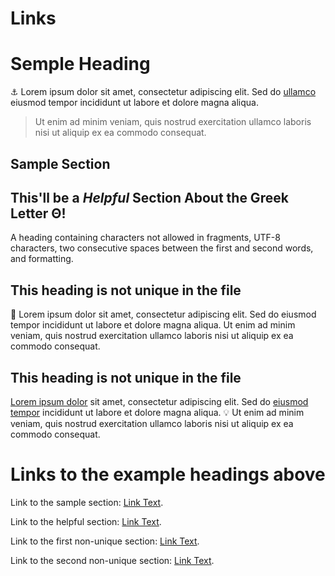 # Links

# Semple Heading

:anchor: Lorem ipsum dolor sit amet, consectetur adipiscing elit. Sed do [ullamco] eiusmod tempor incididunt ut labore et dolore magna aliqua.

> Ut enim ad minim veniam, quis nostrud exercitation ullamco laboris nisi ut aliquip ex ea commodo consequat.

## Sample Section

## This'll be a _Helpful_ Section About the Greek Letter Θ!
A heading containing characters not allowed in fragments, UTF-8 characters, two consecutive spaces between the first and second words, and formatting.

## This heading is not unique in the file

:sheep: Lorem ipsum dolor sit amet, consectetur adipiscing elit. Sed do eiusmod tempor incididunt ut labore et dolore magna aliqua.
Ut enim ad minim veniam, quis nostrud exercitation ullamco laboris nisi ut aliquip ex ea commodo consequat.

## This heading is not unique in the file

[Lorem ipsum dolor](README.md) sit amet, consectetur adipiscing elit. Sed do [eiusmod tempor](google.com) incididunt ut labore et dolore magna aliqua.
:bulb: Ut enim ad minim veniam, quis nostrud exercitation ullamco laboris nisi ut aliquip ex ea commodo consequat.

# Links to the example headings above

Link to the sample section: [Link Text](#sample-section).

Link to the helpful section: [Link Text](#thisll-be-a-helpful-section-about-the-greek-letter-Θ).

Link to the first non-unique section: [Link Text](#this-heading-is-not-unique-in-the-file).

Link to the second non-unique section: [Link Text](#this-heading-is-not-unique-in-the-file-1).

[ullamco]: https://google.com
